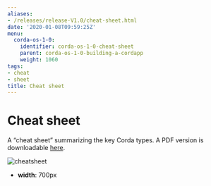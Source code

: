 ```yaml
---
aliases:
- /releases/release-V1.0/cheat-sheet.html
date: '2020-01-08T09:59:25Z'
menu:
  corda-os-1-0:
    identifier: corda-os-1-0-cheat-sheet
    parent: corda-os-1-0-building-a-cordapp
    weight: 1060
tags:
- cheat
- sheet
title: Cheat sheet
---
```



# Cheat sheet

A “cheat sheet” summarizing the key Corda types. A PDF version is downloadable [here](/en/pdf/corda-cheat-sheet.pdf).

![cheatsheet](/en/images/cheatsheet.jpg "cheatsheet")

* **width**: 
700px





